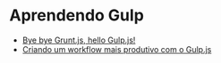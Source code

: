 # Aprendendo Gulp

- [Bye bye Grunt.js, hello Gulp.js!](http://blog.caelum.com.br/bye-bye-grunt-js-hello-gulp-js/)
- [Criando um workflow mais produtivo com o Gulp.js](http://www.princiweb.com.br/blog/front-end/ferramentas/criando-um-workflow-mais-produtivo-com-o-gulpjs.html)
